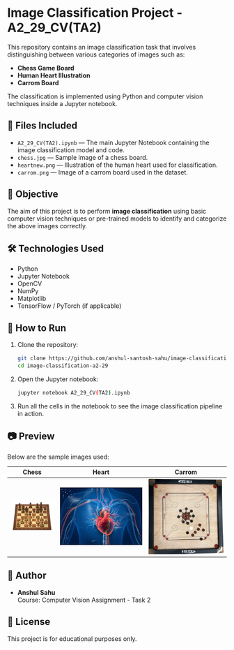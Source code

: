 # Image Classification Project - A2_29_CV(TA2)

This repository contains an image classification task that involves distinguishing between various categories of images such as:

- **Chess Game Board**
- **Human Heart Illustration**
- **Carrom Board**

The classification is implemented using Python and computer vision techniques inside a Jupyter notebook.

## 📁 Files Included

- `A2_29_CV(TA2).ipynb` — The main Jupyter Notebook containing the image classification model and code.
- `chess.jpg` — Sample image of a chess board.
- `heartnew.png` — Illustration of the human heart used for classification.
- `carrom.png` — Image of a carrom board used in the dataset.

## 🧠 Objective

The aim of this project is to perform **image classification** using basic computer vision techniques or pre-trained models to identify and categorize the above images correctly.

## 🛠️ Technologies Used

- Python
- Jupyter Notebook
- OpenCV
- NumPy
- Matplotlib
- TensorFlow / PyTorch (if applicable)

## 🔧 How to Run

1. Clone the repository:
   ```bash
   git clone https://github.com/anshul-santosh-sahu/image-classification-a2-29.git
   cd image-classification-a2-29
   ```

2. Open the Jupyter notebook:
   ```bash
   jupyter notebook A2_29_CV(TA2).ipynb
   ```

3. Run all the cells in the notebook to see the image classification pipeline in action.

## 📷 Preview

Below are the sample images used:

| Chess | Heart | Carrom |
|-------|-------|--------|
| ![chess](chess.jpg) | ![heart](heartnew.png) | ![carrom](carrom.png) |

## 👤 Author

- **Anshul Sahu**  
  Course: Computer Vision Assignment - Task 2

## 📜 License

This project is for educational purposes only.
